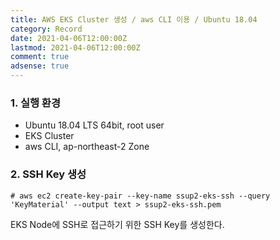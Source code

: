 ```yaml
---
title: AWS EKS Cluster 생성 / aws CLI 이용 / Ubuntu 18.04
category: Record
date: 2021-04-06T12:00:00Z
lastmod: 2021-04-06T12:00:00Z
comment: true
adsense: true
---
```


### 1. 실행 환경

* Ubuntu 18.04 LTS 64bit, root user
* EKS Cluster
* aws CLI, ap-northeast-2 Zone

### 2. SSH Key 생성

~~~console
# aws ec2 create-key-pair --key-name ssup2-eks-ssh --query 'KeyMaterial' --output text > ssup2-eks-ssh.pem
~~~

EKS Node에 SSH로 접근하기 위한 SSH Key를 생성한다.

